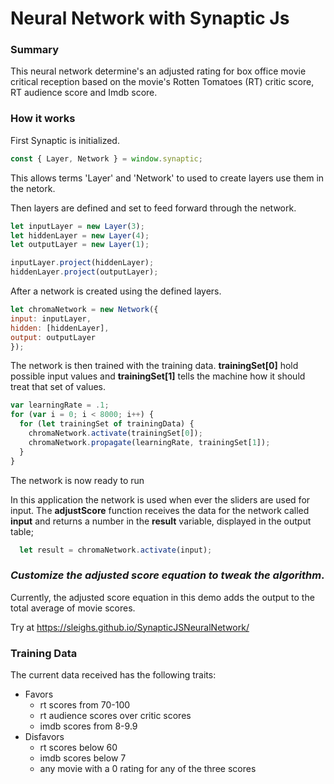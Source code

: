# Neural Network with Synaptic Js

### Summary

This neural network determine's an adjusted rating for box office movie critical reception based on the movie's Rotten Tomatoes (RT) critic score, RT audience score and Imdb score.

### How it works
First Synaptic is initialized.
```javascript
const { Layer, Network } = window.synaptic;
```
This allows terms 'Layer' and 'Network' to used to create layers use them in the netork.

Then layers are defined and set to feed forward through the network.
```javascript
let inputLayer = new Layer(3);
let hiddenLayer = new Layer(4);
let outputLayer = new Layer(1);

inputLayer.project(hiddenLayer);
hiddenLayer.project(outputLayer);
```
After a network is created using the defined layers.
```javascript
let chromaNetwork = new Network({
input: inputLayer,
hidden: [hiddenLayer],
output: outputLayer
});
```

The network is then trained with the training data. **trainingSet[0]** hold possible input values and **trainingSet[1]** tells the machine how it should treat that set of values.
```javascript
var learningRate = .1;
for (var i = 0; i < 8000; i++) {
  for (let trainingSet of trainingData) {
    chromaNetwork.activate(trainingSet[0]);
    chromaNetwork.propagate(learningRate, trainingSet[1]);
  }
}
```

The network is now ready to run

In this application the network is used when ever the sliders are used for input. The **adjustScore** function receives the data for the network called **input** and returns a number in the **result** variable, displayed in the output table;
```javascript
  let result = chromaNetwork.activate(input);
```

### *Customize the adjusted score equation to tweak the algorithm*.
Currently, the adjusted score equation in this demo adds the output to the total average of movie scores.


Try at https://sleighs.github.io/SynapticJSNeuralNetwork/

### Training Data

The current data received has the following traits: 
- Favors 
  - rt scores from 70-100
  - rt audience scores over critic scores
  - imdb scores from 8-9.9
- Disfavors
  - rt scores below 60
  - imdb scores below 7
  - any movie with a 0 rating for any of the three scores
